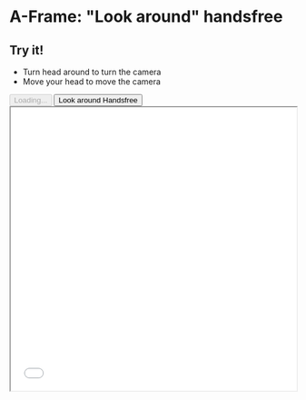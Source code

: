 # A-Frame: "Look around" handsfree

<div class="window mb-md">
  <div class="window-body">
    <div class="row">
      <div class="col-6">
      </div>
      <div class="col-6">
        <h2>Try it!</h2>
        <ul>
          <li>Turn head around to turn the camera</li>
          <li>Move your head to move the camera</li>
        </ul>
        <div>
          <HandsfreeToggle class="full-width handsfree-hide-when-started-without-pose" text-off="Look around Handsfree" text-on="Stop Pose" :opts="demoOpts" />
          <button class="handsfree-show-when-started-without-pose handsfree-show-when-loading" disabled><Fa-Spinner spin /> Loading...</button>
          <button class="handsfree-show-when-started-without-pose handsfree-hide-when-loading" @click="startDemo"><Fa-Video /> Look around Handsfree</button>
        </div>
      </div>
    </div>
  </div>
</div>

<div>
  <iframe id="aframe" src="/integration/aframe/look-around-handsfree/index.html" style="width: 100%; height: 500px"></iframe>
</div>



<script>
import {TweenMax} from 'gsap'
  
let iframe
let $rig
let tween = {
  x: 0,
  y: 0,
  z: 0,
  yaw: 0,
  pitch: 0,
  roll: 0
}
  
export default {
  data: () => ({
    demoOpts: {
      weboji: true,
      hands: false,
      pose: false,
      holistic: false,
      facemesh: false
    }
  }),
  
  mounted () {
    document.addEventListener('handsfree-data', this.onData)
    window.addEventListener('message', this.onMessage)
  },

  destroyed () {
    document.removeEventListener('handsfree-data', this.onData)
    window.removeEventListener('onMessage', this.onMessage)
  },

  methods: {
    /**
     * Called on handsfree-data
     */
    onData ({detail}) {
      const weboji = detail.weboji
      if (!weboji || !$rig) return

      TweenMax.to(tween, 1, {
        x: (weboji.translation[0] - .5) * 10,
        y: (weboji.translation[1] - .5) * 5,
        z: 5 - weboji.translation[2] * 30,
        yaw: -weboji.rotation[0] * 180 / Math.PI * 1 + 15,
        pitch: -weboji.rotation[1] * 180 / Math.PI * 1,
        roll: weboji.rotation[2] * 180 / Math.PI * 1
      })
      console.log(weboji, weboji.translation)
      $rig.setAttribute('position', `${tween.x} ${tween.y} ${tween.z}`)
      $rig.setAttribute('rotation', `${tween.yaw} ${tween.pitch} ${tween.roll}`)
    },

    /**
     * Listen to ready state
     */
    onMessage (ev) {
      if (ev.data === 'aframeReady') {
        window.iframe = iframe = document.querySelector('#aframe').contentDocument
        window.$rig = $rig = iframe.querySelector('#rig')
      }
    },

    startDemo () {
      this.$handsfree.disablePlugins()
      this.$handsfree.update(this.demoOpts)
    }
  }
}
</script>